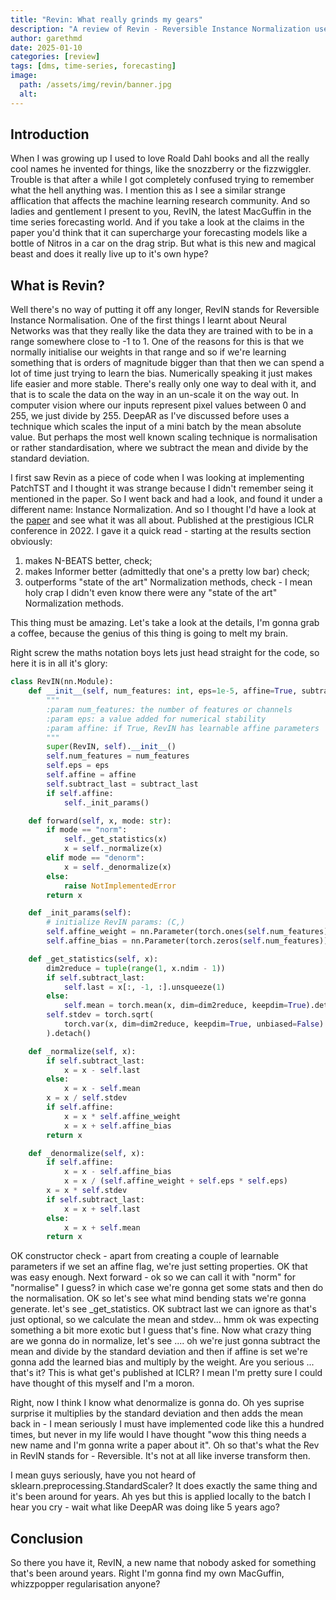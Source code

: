 ```yaml
---
title: "Revin: What really grinds my gears"
description: "A review of Revin - Reversible Instance Normalization used in time series forecasting"
author: garethmd
date: 2025-01-10
categories: [review]
tags: [dms, time-series, forecasting]
image:
  path: /assets/img/revin/banner.jpg
  alt: 
---
```


## Introduction
When I was growing up I used to love Roald Dahl books and all the really cool names he invented for things, like the snozzberry or the fizzwiggler. Trouble is that after a while I got completely confused trying to remember what the hell anything was. I mention this as I see a similar strange afflication that affects the machine learning research community. And so ladies and gentlement I present to you, RevIN, the latest MacGuffin in the time series forecasting world. And if you take a look at the claims in the paper you'd think that it can supercharge your forecasting models like a bottle of Nitros in a car on the drag strip. But what is this new and magical beast and does it really live up to it's own hype?

## What is Revin?
Well there's no way of putting it off any longer, RevIN stands for Reversible Instance Normalisation.
One of the first things I learnt about Neural Networks was that they really like the data they are trained with to be in a range somewhere close to -1 to 1. One of the reasons for this is that we normally initialise our weights in that range and so if we're learning something that is orders of magnitude bigger than that then we can spend a lot of time just trying to learn the bias. Numerically speaking it just makes life easier and more stable. There's really only one way to deal with it, and that is to scale the data on the way in an un-scale it on the way out. In computer vision where our inputs represent pixel values between 0 and 255, we just divide by 255. DeepAR as I've discussed before uses a technique which scales the input of a mini batch by the mean absolute value. But perhaps the most well known scaling technique is normalisation or rather standardisation, where we subtract the mean and divide by the standard deviation. 

I first saw Revin as a piece of code when I was looking at implementing PatchTST and I thought it was strange because I didn't remember seing it mentioned in the paper. So I went back and had a look, and found it under a different name: Instance Normalization. And so I thought I'd have a look at the [paper](https://openreview.net/pdf?id=cGDAkQo1C0p) and see what it was all about. Published at the prestigious ICLR conference in 2022. I gave it a quick read - starting at the results section obviously: 
1. makes N-BEATS better, check; 
2. makes Informer better (admittedly that one's a pretty low bar) check;
3. outperforms "state of the art" Normalization methods, check - I mean holy crap I didn't even know there were any "state of the art" Normalization methods. 

This thing must be amazing. Let's take a look at the details, I'm gonna grab a coffee, because the genius of this thing is going to melt my brain.

Right screw the maths notation boys lets just head straight for the code, so here it is in all it's glory:

```python
class RevIN(nn.Module):
    def __init__(self, num_features: int, eps=1e-5, affine=True, subtract_last=False):
        """
        :param num_features: the number of features or channels
        :param eps: a value added for numerical stability
        :param affine: if True, RevIN has learnable affine parameters
        """
        super(RevIN, self).__init__()
        self.num_features = num_features
        self.eps = eps
        self.affine = affine
        self.subtract_last = subtract_last
        if self.affine:
            self._init_params()

    def forward(self, x, mode: str):
        if mode == "norm":
            self._get_statistics(x)
            x = self._normalize(x)
        elif mode == "denorm":
            x = self._denormalize(x)
        else:
            raise NotImplementedError
        return x

    def _init_params(self):
        # initialize RevIN params: (C,)
        self.affine_weight = nn.Parameter(torch.ones(self.num_features))
        self.affine_bias = nn.Parameter(torch.zeros(self.num_features))

    def _get_statistics(self, x):
        dim2reduce = tuple(range(1, x.ndim - 1))
        if self.subtract_last:
            self.last = x[:, -1, :].unsqueeze(1)
        else:
            self.mean = torch.mean(x, dim=dim2reduce, keepdim=True).detach()
        self.stdev = torch.sqrt(
            torch.var(x, dim=dim2reduce, keepdim=True, unbiased=False) + self.eps
        ).detach()

    def _normalize(self, x):
        if self.subtract_last:
            x = x - self.last
        else:
            x = x - self.mean
        x = x / self.stdev
        if self.affine:
            x = x * self.affine_weight
            x = x + self.affine_bias
        return x

    def _denormalize(self, x):
        if self.affine:
            x = x - self.affine_bias
            x = x / (self.affine_weight + self.eps * self.eps)
        x = x * self.stdev
        if self.subtract_last:
            x = x + self.last
        else:
            x = x + self.mean
        return x
```

OK constructor check - apart from creating a couple of learnable parameters if we set an affine flag, we're just setting properties. OK that was easy enough. Next forward - ok so we can call it with "norm" for "normalise" I guess? in which case we're gonna get some stats and then do the normalisation. OK so let's see what mind bending stats we're gonna generate. let's see _get_statistics. OK subtract last we can ignore as that's just optional, so we calculate the mean and stdev... hmm ok was expecting something a bit more exotic but I guess that's fine. Now what crazy thing are we gonna do in normalize, let's see .... oh we're just gonna subtract the mean and divide by the standard deviation and then if affine is set we're gonna add the learned bias and multiply by the weight. Are you serious ... that's it? This is what get's published at ICLR? I mean I'm pretty sure I could have thought of this myself and I'm a moron. 

Right, now I think I know what denormalize is gonna do. Oh yes suprise surprise it multiplies by the standard deviation and then adds the mean back in - I mean seriously I must have implemented code like this a hundred times, but never in my life would I have thought "wow this thing needs a new name and I'm gonna write a paper about it". Oh so that's what the Rev in RevIN stands for - Reversible. It's not at all like inverse transform then. 

I mean guys seriously, have you not heard of sklearn.preprocessing.StandardScaler? It does exactly the same thing and it's been around for years. Ah yes but this is applied locally to the batch I hear you cry - wait what like DeepAR was doing like 5 years ago? 

## Conclusion
So there you have it, RevIN, a new name that nobody asked for something that's been around years. Right I'm gonna find my own MacGuffin, whizzpopper regularisation anyone?